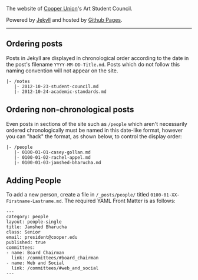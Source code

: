 The website of [Cooper Union](http://cooper.edu)'s Art Student Council.

Powered by [Jekyll](http://jekyllrb.com) and hosted by [Github Pages](http://pages.github.com).

---

## Ordering posts

Posts in Jekyll are displayed in chronological order according to the date in the post's filename `YYYY-MM-DD-Title.md`. Posts which do not follow this naming convention will not appear on the site. 

    |- /notes
       |- 2012-10-23-student-council.md
       |- 2012-10-24-academic-standards.md
       
## Ordering non-chronological posts

Even posts in sections of the site such as `/people` which aren't necessarily ordered chronologically must be named in this date-like format, however you can "hack" the format, as shown below, to control the display order:

    |- /people
       |- 0100-01-01-casey-gollan.md
       |- 0100-01-02-rachel-appel.md
       |- 0100-01-03-jamshed-bharucha.md

## Adding People

To add a new person, create a file in `/_posts/people/` titled `0100-01-XX-Firstname-Lastname.md`. The required YAML Front Matter is as follows:

    ---
    category: people
    layout: people-single
    title: Jamshed Bharucha
    class: Senior
    email: president@cooper.edu
    published: true
    committees:
    - name: Board Chairman
      link: /committees/#board_chairman
    - name: Web and Social
      link: /committees/#web_and_social
    ---